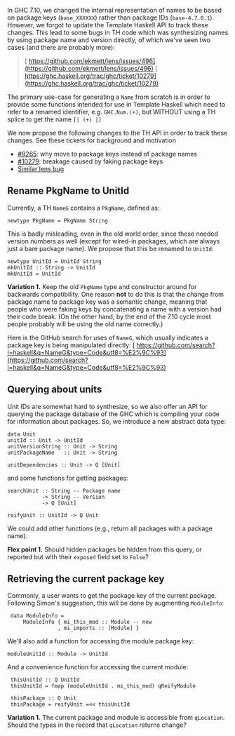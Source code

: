 
In GHC 7.10, we changed the internal representation of names to be based on package keys (`base_XXXXXX`) rather than package IDs (`base-4.7.0.1`).  However, we forgot to update the Template Haskell API to track these changes.  This lead to some bugs in TH code which was synthesizing names by using package name and version directly, of which we've seen two cases (and there are probably more):


>
>
> [ https://github.com/ekmett/lens/issues/496](https://github.com/ekmett/lens/issues/496)
> [ https://ghc.haskell.org/trac/ghc/ticket/10279](https://ghc.haskell.org/trac/ghc/ticket/10279)
>
>


The primary use-case for generating a `Name` from scratch is in order to provide some functions intended for use in Template Haskell which need to refer to a renamed identifier, e.g. `GHC.Num.(+)`, but WITHOUT using a TH splice to get the name `[| (+) |]`


We now propose the following changes to the TH API in order to track these changes.  See these tickets for background and motivation

- [\#9265](https://gitlab.haskell.org//ghc/ghc/issues/9265): why move to package keys instead of package names
- [\#10279](https://gitlab.haskell.org//ghc/ghc/issues/10279): breakage caused by faking package keys
- [ Similar lens bug](https://github.com/ekmett/lens/issues/496)

## Rename PkgName to UnitId


Currently, a TH `NameG` contains a `PkgName`, defined as:

```wiki
newtype PkgName = PkgName String
```


This is badly misleading, even in the old world order, since these needed version numbers as well (except for wired-in packages, which are always just a bare package name). We propose that this be renamed to `UnitId`:

```wiki
newtype UnitId = UnitId String
mkUnitId :: String -> UnitId
mkUnitId = UnitId
```

**Variation 1.** Keep the old `PkgName` type and constructor around for backwards compatibility.  One reason **not** to do this is that the change from package name to package key was a semantic change, meaning that people who were faking keys by concatenating a name with a version had their code break. (On the other hand, by the end of the 7.10 cycle most people probably will be using the old name correctly.)


Here is the GitHub search for uses of `NameG`, which usually indicates a package key is being manipulated directly: [ https://github.com/search?l=haskell&q=NameG&type=Code&utf8=%E2%9C%93](https://github.com/search?l=haskell&q=NameG&type=Code&utf8=%E2%9C%93)

## Querying about units


Unit IDs are somewhat hard to synthesize, so we also offer an API for querying the package database of the GHC which is compiling your code for information about packages.  So, we introduce a new abstract data type:

```wiki
data Unit
unitId :: Unit -> UnitId
unitVersionString :: Unit -> String
unitPackageName   :: Unit -> String

unitDependencies :: Unit -> Q [Unit]
```


and some functions for getting packages:

```wiki
searchUnit :: String -- Package name
           -> String -- Version
           -> Q [Unit]

reifyUnit :: UnitId -> Q Unit
```


We could add other functions (e.g., return all packages with a package name).

**Flex point 1.** Should hidden packages be hidden from this query, or reported but with their `exposed` field set to `False`?

## Retrieving the current package key


Commonly, a user wants to get the package key of the current package.  Following Simon's suggestion, this will be done by augmenting `ModuleInfo`:

```wiki
 data ModuleInfo =
     ModuleInfo { mi_this_mod :: Module -- new
                , mi_imports :: [Module] }
```


We'll also add a function for accessing the module package key:

```wiki
moduleUnitId :: Module -> UnitId
```


And a convenience function for accessing the current module:

```wiki
 thisUnitId :: Q UnitId
 thisUnitId = fmap (moduleUnitId . mi_this_mod) qReifyModule

 thisPackage :: Q Unit
 thisPackage = reifyUnit =<< thisUnitId
```

**Variation 1.** The current package and module is accessible from `qLocation`. Should the types in the record that `qLocation` returns change?
